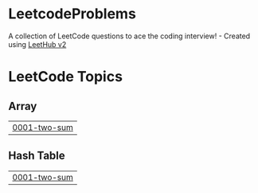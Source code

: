 # LeetcodeProblems
A collection of LeetCode questions to ace the coding interview! - Created using [LeetHub v2](https://github.com/arunbhardwaj/LeetHub-2.0)

<!---LeetCode Topics Start-->
# LeetCode Topics
## Array
|  |
| ------- |
| [0001-two-sum](https://github.com/EliasSf73/LeetcodeProblems/tree/master/0001-two-sum) |
## Hash Table
|  |
| ------- |
| [0001-two-sum](https://github.com/EliasSf73/LeetcodeProblems/tree/master/0001-two-sum) |
<!---LeetCode Topics End-->